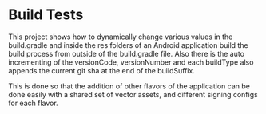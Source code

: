 Build Tests
===========

This project shows how to dynamically change various values in the build.gradle and inside the res folders of
an Android application build the build process from outside of the build.gradle file. Also there is the auto
incrementing of the versionCode, versionNumber and each buildType also appends the current git sha at the end of the
buildSuffix.

This is done so that the addition of other flavors of the application can be done easily with a shared set of
vector assets, and different signing configs for each flavor.